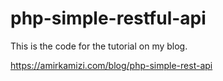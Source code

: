 # php-simple-restful-api

This is the code for the tutorial on my blog.

https://amirkamizi.com/blog/php-simple-rest-api

